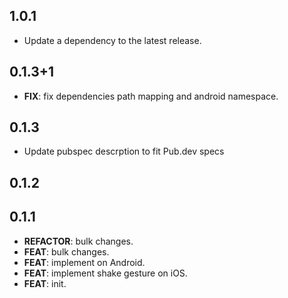 ## 1.0.1

 - Update a dependency to the latest release.

## 0.1.3+1

 - **FIX**: fix dependencies path mapping and android namespace.

## 0.1.3

 - Update pubspec descrption to fit Pub.dev specs

## 0.1.2

## 0.1.1

 - **REFACTOR**: bulk changes.
 - **FEAT**: bulk changes.
 - **FEAT**: implement on Android.
 - **FEAT**: implement shake gesture on iOS.
 - **FEAT**: init.


